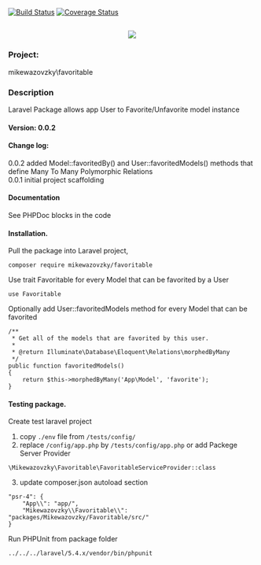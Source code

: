 [![Build Status](https://travis-ci.org/mikewazovzky/favoritable.svg?branch=master)](https://travis-ci.org/mikewazovzky/favoritable)
[![Coverage Status](https://coveralls.io/repos/github/mikewazovzky/favoritable/badge.svg?branch=master&foo=bar)](https://coveralls.io/github/mikewazovzky/favoritable?branch=master)

<h2 align="center">
	<img src="https://laravel.com/assets/img/components/logo-laravel.svg">
</h2>

### Project: 
mikewazovzky\favoritable
### Description
Laravel Package allows app User to Favorite/Unfavorite model instance  
#### Version: 0.0.2
#### Change log:  
0.0.2 added Model::favoritedBy() and User::favoritedModels() methods that define Many To Many Polymorphic Relations  
0.0.1 initial project scaffolding
#### Documentation
See PHPDoc blocks in the code
#### Installation. 
Pull the package into Laravel project,  
```
composer require mikewazovzky/favoritable
```
Use trait Favoritable for every Model that can be favorited by a User
```
use Favoritable
```
Optionally add User::favoritedModels method for every Model that can be favorited 
```
/**
 * Get all of the models that are favorited by this user.
 * 
 * @return Illuminate\Database\Eloquent\Relations\morphedByMany 
 */
public function favoritedModels()
{
    return $this->morphedByMany('App\Model', 'favorite');
}  
```
#### Testing package. 
Create test laravel project   
1. copy `./env` file from `/tests/config/`  
2. replace `/config/app.php` by `/tests/config/app.php` or add Packege Server Provider
 ```
\Mikewazovzky\Favoritable\FavoritableServiceProvider::class
```
3. update composer.json autoload section
```
"psr-4": {
    "App\\": "app/",  
    "Mikewazovzky\\Favoritable\\": "packages/Mikewazovzky/Favoritable/src/"
}
```
Run PHPUnit from package folder
```
../../../laravel/5.4.x/vendor/bin/phpunit
```



